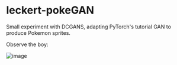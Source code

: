 # leckert-pokeGAN
Small experiment with DCGANS, adapting PyTorch's tutorial GAN to produce Pokemon sprites.

Observe the boy:

![image](https://user-images.githubusercontent.com/55771095/143664166-183afee9-995b-4a02-b27e-12796cbe6434.png)
